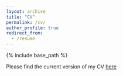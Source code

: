 ```yaml
---
layout: archive
title: "CV"
permalink: /cv/
author_profile: true
redirect_from:
  - /resume
---
```


{% include base_path %}

Please find the current version of my CV [here](https://github.com/zeqizhao12/zeqizhao12.github.io/blob/master/files/CV_2025.pdf)
